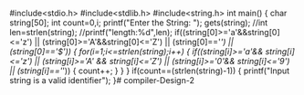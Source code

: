 #include<stdio.h>
               #include<stdlib.h>
               #include<string.h>
               int main()
               {
                    char string[50];
                    int count=0,i;
                    printf("Enter the String: ");
                    gets(string);
                   //int len=strlen(string);
                   //printf("length:%d",len);
                    if((string[0]>='a'&&string[0]<='z') || (string[0]>='A'&&string[0]<='Z') || (string[0]=='_') || (string[0]=='$'))
                    {
                                for(i=1;i<=strlen(string);i++)
                                {
                                            if((string[i]>='a'&& string[i]<='z') || (string[i]>='A' && string[i]<='Z') || (string[i]>='0'&& string[i]<='9') || (string[i]=='_'))
                                            {
                                                        count++;
                                            }
                                }
                    }
                    if(count==(strlen(string)-1))
                   {
                                printf("Input string is a valid identifier");
                   }# compiler-Design-2
